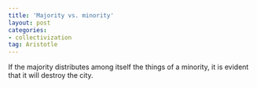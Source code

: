 ```yaml
---
title: 'Majority vs. minority'
layout: post
categories:
- collectivization
tag: Aristotle
---
```


If the majority distributes among itself the things of a minority, it is evident that it will destroy the city.